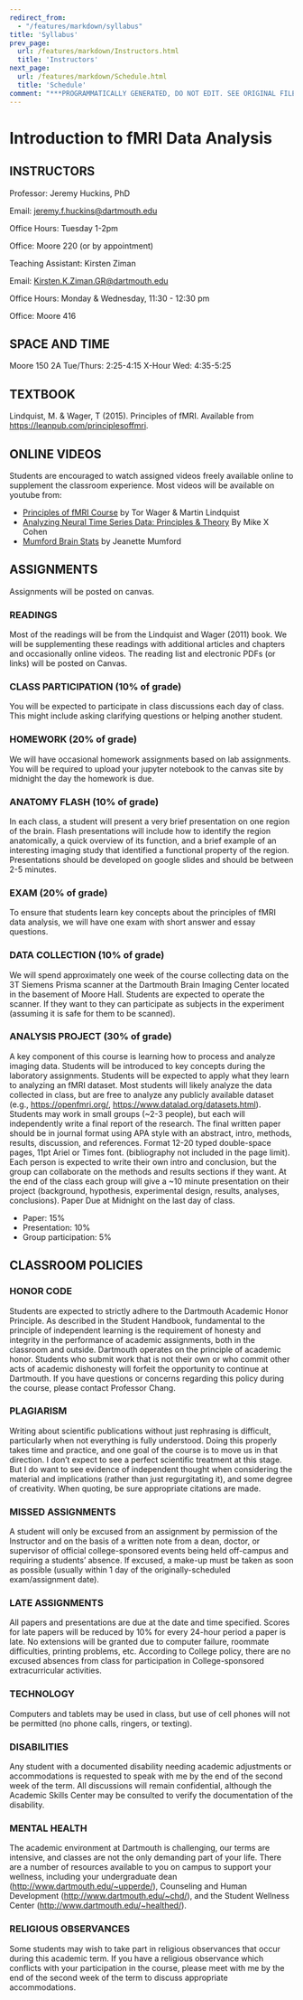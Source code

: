```yaml
---
redirect_from:
  - "/features/markdown/syllabus"
title: 'Syllabus'
prev_page:
  url: /features/markdown/Instructors.html
  title: 'Instructors'
next_page:
  url: /features/markdown/Schedule.html
  title: 'Schedule'
comment: "***PROGRAMMATICALLY GENERATED, DO NOT EDIT. SEE ORIGINAL FILES IN /content***"
---
```

# Introduction to fMRI Data Analysis

## INSTRUCTORS

Professor: Jeremy Huckins, PhD

Email: jeremy.f.huckins@dartmouth.edu

Office Hours: Tuesday 1-2pm

Office: Moore 220 (or by appointment)

Teaching Assistant: Kirsten Ziman

Email: Kirsten.K.Ziman.GR@dartmouth.edu

Office Hours: Monday & Wednesday, 11:30 - 12:30 pm

Office: Moore 416

## SPACE AND TIME
Moore 150
2A Tue/Thurs: 2:25-4:15
X-Hour Wed:  4:35-5:25

## TEXTBOOK
Lindquist, M. & Wager, T (2015). Principles of fMRI. Available from https://leanpub.com/principlesoffmri.

## ONLINE VIDEOS
Students are encouraged to watch assigned videos freely available online to supplement the classroom experience.  Most videos will be available on youtube from:
 - [Principles of fMRI Course](https://www.youtube.com/channel/UC_BIby85hZmcItMrkAlc8eA) by Tor Wager & Martin Lindquist
 - [Analyzing Neural Time Series Data: Principles & Theory](http://mikexcohen.com/lectures.html) By Mike X Cohen
 - [Mumford Brain Stats](https://www.youtube.com/channel/UCZ7gF0zm35FwrFpDND6DWeA) by Jeanette Mumford

## ASSIGNMENTS
Assignments will be posted on canvas.

### READINGS
Most of the readings will be from the Lindquist and Wager (2011) book. We will be supplementing these readings with additional articles and chapters and occasionally online videos. The reading list and electronic PDFs (or links) will be posted on Canvas.

### CLASS PARTICIPATION (10% of grade)
You will be expected to participate in class discussions each day of class. This might include asking clarifying questions or helping another student.

### HOMEWORK (20% of grade)
We will have occasional homework assignments based on lab assignments. You will be required to upload your jupyter notebook to the canvas site by midnight the day the homework is due.

### ANATOMY FLASH (10% of grade)
In each class, a student will present a very brief presentation on one region of the brain. Flash presentations will include how to identify the region anatomically, a quick overview of its function, and a brief example of an interesting imaging study that identified a functional property of the region. Presentations should be developed on google slides and should be between 2-5 minutes.

### EXAM (20% of grade)
To ensure that students learn key concepts about the principles of fMRI data analysis, we will have one exam with short answer and essay questions.

### DATA COLLECTION (10% of grade)
We will spend approximately one week of the course collecting data on the 3T Siemens Prisma scanner at the Dartmouth Brain Imaging Center located in the basement of Moore Hall. Students are expected to operate the scanner. If they want to they can participate as subjects in the experiment (assuming it is safe for them to be scanned).

### ANALYSIS PROJECT (30% of grade)
A key component of this course is learning how to process and analyze imaging data. Students will be introduced to key concepts during the laboratory assignments. Students will be expected to apply what they learn to analyzing an fMRI dataset. Most students will likely analyze the data collected in class, but are free to analyze any publicly available dataset (e.g., https://openfmri.org/, https://www.datalad.org/datasets.html). Students may work in small groups (~2-3 people), but each will independently write a final report of the research.  The final written paper should be in journal format using APA style with an abstract, intro, methods, results, discussion, and references. Format 12-20 typed double-space pages, 11pt Ariel or Times font. (bibliography not included in the page limit).  Each person is expected to write their own intro and conclusion, but the group can collaborate on the methods and results sections if they want.  At the end of the class each group will give a ~10 minute presentation on their project (background, hypothesis, experimental design, results, analyses, conclusions).  Paper Due at Midnight on the last day of class.
 - Paper: 15%
 - Presentation: 10%
 - Group participation: 5%

## CLASSROOM POLICIES
### HONOR CODE
Students are expected to strictly adhere to the Dartmouth Academic Honor Principle. As described in the Student Handbook, fundamental to the principle of independent learning is the requirement of honesty and integrity in the performance of academic assignments, both in the classroom and outside. Dartmouth operates on the principle of academic honor. Students who submit work that is not their own or who commit other acts of academic dishonesty will forfeit the opportunity to continue at Dartmouth. If you have questions or concerns regarding this policy during the course, please contact Professor Chang.

### PLAGIARISM
Writing about scientific publications without just rephrasing is difficult, particularly when not everything is fully understood. Doing this properly takes time and practice, and one goal of the course is to move us in that direction. I don’t expect to see a perfect scientific treatment at this stage. But I do want to see evidence of independent thought when considering the material and implications (rather than just regurgitating it), and some degree of creativity. When quoting, be sure appropriate citations are made.

### MISSED ASSIGNMENTS
A student will only be excused from an assignment by permission of the Instructor and on the basis of a written note from a dean, doctor, or supervisor of official college-sponsored events being held off-campus and requiring a students’ absence. If excused, a make-up must be taken as soon as possible (usually within 1 day of the originally-scheduled exam/assignment date).

### LATE ASSIGNMENTS
All papers and presentations are due at the date and time specified.  Scores for late papers will be reduced by 10% for every 24-hour period a paper is late. No extensions will be granted due to computer failure, roommate difficulties, printing problems, etc.  According to College policy, there are no excused absences from class for participation in College-sponsored extracurricular activities.

### TECHNOLOGY
Computers and tablets may be used in class, but use of cell phones will not be permitted (no phone calls, ringers, or texting).

### DISABILITIES
Any student with a documented disability needing academic adjustments or accommodations is requested to speak with me by the end of the second week of the term. All discussions will remain confidential, although the Academic Skills Center may be consulted to verify the documentation of the disability.

### MENTAL HEALTH
The academic environment at Dartmouth is challenging, our terms are intensive, and classes are not the only demanding part of your life. There are a number of resources available to you on campus to support your wellness, including your undergraduate dean (http://www.dartmouth.edu/~upperde/), Counseling and Human Development (http://www.dartmouth.edu/~chd/), and the Student Wellness Center (http://www.dartmouth.edu/~healthed/).
### RELIGIOUS OBSERVANCES
Some students may wish to take part in religious observances that occur during this academic term. If you have a religious observance which conflicts with your participation in the course, please meet with me by the end of the second week of the term to discuss appropriate accommodations.
